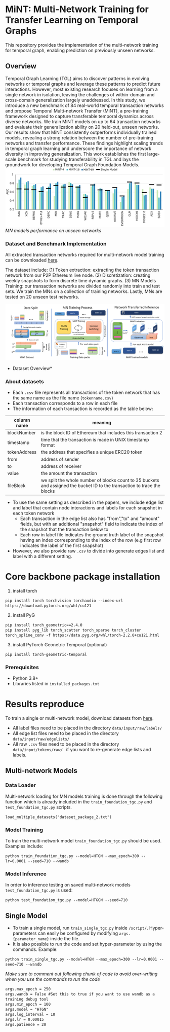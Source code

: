 <!-- <p align="center">
  <img width="300" height="150" src="https://github.com/benjaminnNgo/ScalingTGNs/blob/main/pic/TGS_Logo.png">
</p> -->

# MiNT: Multi-Network Training for Transfer Learning on Temporal Graphs

This repository provides the implementation of the multi-network training for temporal graph, enabling prediction on previously unseen networks.

## Overview
Temporal Graph Learning (TGL) aims to discover patterns in evolving networks or temporal graphs and leverage these patterns to predict future interactions. However, most existing research focuses on learning from a single network in isolation, leaving the challenges of within-domain and cross-domain generalization largely unaddressed. In this study, we introduce a new benchmark of 84 real-world temporal transaction networks and propose Temporal Multi-network Transfer (MiNT), a pre-training framework designed to capture transferable temporal dynamics across diverse networks. We train MiNT models on up to 64 transaction networks and evaluate their generalization ability on 20 held-out, unseen networks. Our results show that MiNT consistently outperforms individually trained models, revealing a strong relation between the number of pre-training networks and transfer performance. These findings highlight scaling trends in temporal graph learning and underscore the importance of network diversity in improving generalization. This work establishes the first large-scale benchmark for studying transferability in TGL and lays the groundwork for developing Temporal Graph Foundation Models.
![](https://github.com/benjaminnNgo/ScalingTGNs/blob/main/pic/Figure4_mint_wo_pf.jpg)
*MN models performance on unseen networks*

### Dataset and Benchmark Implementation 
All extracted transaction networks required for multi-network model training can be downloaded [here](https://zenodo.org/records/15364297).

[//]: # (Link has been removed for the purpose of anonymizing the authors. )


The  dataset include: 
(1) Token extraction: extracting the token transaction network from our P2P Ethereum live node. 
(2) Discretization: creating weekly snapshots to form discrete time dynamic graphs. 
(3) MN Models Training: our transaction networks are divided randomly into train and test sets. We train the MNs on a collection of training networks. Lastly, MNs are tested on 20 unseen test networks.

![](https://github.com/benjaminnNgo/ScalingTGNs/blob/main/pic/Mint_Overview_V7b.jpg)
* Dataset Overview*

### About datasets
- Each ```.csv``` file represents all transactions of the token network that has the same name as the file name (```tokenname.csv```)
- Each transaction corresponds to a row in each file
- The information of each transaction is recorded as the table below:

| column name | meaning|
|-------------|----------------------------------------------------------------------------------------------------------------------------|
| blockNumber | is the block ID of Ethereum that includes this transaction 2                                                              |
| timestamp   | time that the transaction is made in UNIX timestamp format                                                                |
| tokenAddress | the address that specifies a unique ERC20 token                                                                            |
| from        | address of sender                                                                                                         |
| to          | address of receiver                                                                                                        |
| value       | the amount the transaction                                                                                                 |
| fileBlock   | we split the whole number of blocks count to 35 buckets and assigned the bucket ID to the transaction to trace the blocks  |

- To use the same setting as described in the papers, we include edge list and label that contain node interactions and labels for each snapshot in each token network
  -  Each transaction in the edge list also has "from","to" and "amount" fields, but with an additional "snapshot" field to indicate the index of the snapshot that the transaction below to
  -  Each row in label file indicates the ground truth label of the snapshot having an index corresponding to the index of the row (e.g first row indicates the label of the first snapshot)
- However, we also provide raw ```.csv```  to divide into generate edges list and label with a different setting.


# Core backbone package installation

1. install torch

```
pip install torch torchvision torchaudio --index-url https://download.pytorch.org/whl/cu121
```

2. install PyG

```
pip install torch_geometric==2.4.0
pip install pyg_lib torch_scatter torch_sparse torch_cluster torch_spline_conv -f https://data.pyg.org/whl/torch-2.2.0+cu121.html
```

3. install PyTorch Geonetric Temporal (optional)

```
pip install torch-geometric-temporal
```
### Prerequisites

- Python 3.8+
- Libraries listed in `installed_packages.txt`

# Results reproduce
To train a single or multi-network model, download datasets from [here](https://zenodo.org/records/15364297).

[//]: # (Link has been removed for the purpose of anonymizing the authors. )

- All label files need to be placed in the directory `data/input/raw/labels/ `
- All edge list files need to be placed in the directory `data/input/raw/edgelists/ `
- All raw `.csv` files need to be placed in the directory `data/input/tokens/raw/ ` if you want to re-generate edge lists and labels.

## Multi-network Models
### Data Loader
Multi-network loading for MN models training is done through the following function which is already included in the `train_foundation_tgc.py` and `test_foundation_tgc.py` scripts.
```
load_multiple_datasets("dataset_package_2.txt")
```

### Model Training
To train the multi-network model `train_foundation_tgc.py` should be used. Examples include:
```
python train_foundation_tgc.py --model=HTGN --max_epoch=300 --lr=0.0001 --seed=710 --wandb
```
### Model Inference
In order to inference testing on saved multi-network models `test_foundation_tgc.py` is used:

```
python test_foundation_tgc.py --model=HTGGN --seed=710
```

## Single Model
- To train a single model, run  `train_single_tgc.py` inside `/script/`. Hyper-parameters can easily be configured by modifying `args.{parameter_name}` inside the file.
- It is also possible to run the code and set hyper-parameter by using the commands. Example:
```
python train_single_tgc.py --model=HTGN --max_epoch=300 --lr=0.0001 --seed=710 --wandb
```
*Make sure to comment out following chunk of code to avoid over-writing when you use the commands to run the code*
```
args.max_epoch = 250
args.wandb = False #Set this to true if you want to use wandb as a training debug tool
args.min_epoch = 100
args.model = "HTGN"
args.log_interval = 10
args.lr = 0.00015
args.patience = 20
```


